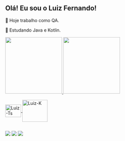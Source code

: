 ## Olá! Eu sou o Luiz Fernando!

🔭 Hoje trabalho como QA.

🌱 Estudando Java e Kotlin.


<div>
  <a href="https://github.com/luizfcdso">
  <img height="180em" src="https://github-readme-stats.vercel.app/api?username=luizfcdso&theme=dark&show_icons=true"/>
  <img height="180em" src="https://github-readme-stats.vercel.app/api/top-langs/?username=luizfcdso&layout=compact&langs_count=16&theme=dark"/>
</div>
  
  <div style="display: inline_block"><br>
  <img align="center" alt="Luiz-Ts" height="40" width="50" src="https://cdn.jsdelivr.net/gh/devicons/devicon/icons/java/java-original.svg">
  <img align="center" alt="Luiz-K" height="70" width="80" src="https://cdn.jsdelivr.net/gh/devicons/devicon/icons/kotlin/kotlin-original-wordmark.svg">
</div>
  
  
## 
  <div> 
  <a href="https://www.instagram.com/luiz.fercosta/?hl=pt-br" target="_blank"><img src="https://img.shields.io/badge/-Instagram-%23E4405F?style=for-the-badge&logo=instagram&logoColor=white" target="_blank"></a>
  <a href = "mailto:luizxtcosta@gmail.com"><img src="https://img.shields.io/badge/Gmail-D14836?style=for-the-badge&logo=gmail&logoColor=white" target="_blank"></a>
  <a href="https://www.linkedin.com/in/luiz-fernando-costa-de-souza-361448204/" target="_blank"><img src="https://img.shields.io/badge/-LinkedIn-%230077B5?style=for-the-badge&logo=linkedin&logoColor=white" target="_blank"></a>
</div>
  
  
